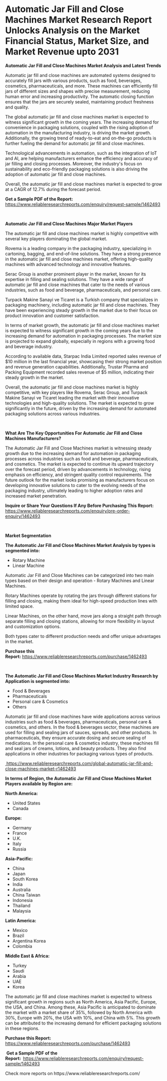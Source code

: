 <p><h1>Automatic Jar Fill and Close Machines Market Research Report Unlocks Analysis on the Market Financial Status, Market Size, and Market Revenue upto 2031</h1></p><p><strong>Automatic Jar Fill and Close Machines Market Analysis and Latest Trends</strong></p>
<p><p>Automatic jar fill and close machines are automated systems designed to accurately fill jars with various products, such as food, beverages, cosmetics, pharmaceuticals, and more. These machines can efficiently fill jars of different sizes and shapes with precise measurement, reducing human error and increasing productivity. The automatic closing function ensures that the jars are securely sealed, maintaining product freshness and quality.</p><p>The global automatic jar fill and close machines market is expected to witness significant growth in the coming years. The increasing demand for convenience in packaging solutions, coupled with the rising adoption of automation in the manufacturing industry, is driving the market growth. Additionally, the growing trend of ready-to-eat and on-the-go products is further fueling the demand for automatic jar fill and close machines.</p><p>Technological advancements in automation, such as the integration of IoT and AI, are helping manufacturers enhance the efficiency and accuracy of jar filling and closing processes. Moreover, the industry's focus on sustainability and eco-friendly packaging solutions is also driving the adoption of automatic jar fill and close machines.</p><p>Overall, the automatic jar fill and close machines market is expected to grow at a CAGR of 12.7% during the forecast period.</p></p>
<p><strong>Get a Sample PDF of the Report:&nbsp;</strong> <a href="https://www.reliableresearchreports.com/enquiry/request-sample/1462493">https://www.reliableresearchreports.com/enquiry/request-sample/1462493</a></p>
<p>&nbsp;</p>
<p><strong>Automatic Jar Fill and Close Machines Major Market Players</strong></p>
<p><p>The automatic jar fill and close machines market is highly competitive with several key players dominating the global market. </p><p>Rovema is a leading company in the packaging industry, specializing in cartoning, bagging, and end-of-line solutions. They have a strong presence in the automatic jar fill and close machines market, offering high-quality machines with advanced technology and innovative features.</p><p>Serac Group is another prominent player in the market, known for its expertise in filling and sealing solutions. They have a wide range of automatic jar fill and close machines that cater to the needs of various industries, such as food and beverage, pharmaceuticals, and personal care.</p><p>Turpack Makine Sanayi ve Ticaret is a Turkish company that specializes in packaging machinery, including automatic jar fill and close machines. They have been experiencing steady growth in the market due to their focus on product innovation and customer satisfaction.</p><p>In terms of market growth, the automatic jar fill and close machines market is expected to witness significant growth in the coming years due to the increasing demand for automation in packaging processes. The market size is projected to expand globally, especially in regions with a growing food and beverage industry.</p><p>According to available data, Starpac India Limited reported sales revenue of $10 million in the last financial year, showcasing their strong market position and revenue generation capabilities. Additionally, Trustar Pharma and Packing Equipment recorded sales revenue of $5 million, indicating their steady growth in the market.</p><p>Overall, the automatic jar fill and close machines market is highly competitive, with key players like Rovema, Serac Group, and Turpack Makine Sanayi ve Ticaret leading the market with their innovative technologies and high-quality solutions. The market is expected to grow significantly in the future, driven by the increasing demand for automated packaging solutions across various industries.</p></p>
<p>&nbsp;</p>
<p><strong>What Are The Key Opportunities For Automatic Jar Fill and Close Machines Manufacturers?</strong></p>
<p><p>The Automatic Jar Fill and Close Machines market is witnessing steady growth due to the increasing demand for automation in packaging processes across industries such as food and beverage, pharmaceuticals, and cosmetics. The market is expected to continue its upward trajectory over the forecast period, driven by advancements in technology, rising emphasis on efficiency, and stringent quality control requirements. The future outlook for the market looks promising as manufacturers focus on developing innovative solutions to cater to the evolving needs of the packaging industry, ultimately leading to higher adoption rates and increased market penetration.</p></p>
<p><strong>Inquire or Share Your Questions If Any Before Purchasing This Report:</strong> <a href="https://www.reliableresearchreports.com/enquiry/pre-order-enquiry/1462493">https://www.reliableresearchreports.com/enquiry/pre-order-enquiry/1462493</a></p>
<p>&nbsp;</p>
<p><strong>Market Segmentation</strong></p>
<p><strong>The Automatic Jar Fill and Close Machines Market Analysis by types is segmented into:</strong></p>
<p><ul><li>Rotary Machine</li><li>Linear Machine</li></ul></p>
<p><p>Automatic Jar Fill and Close Machines can be categorized into two main types based on their design and operation - Rotary Machines and Linear Machines.</p><p>Rotary Machines operate by rotating the jars through different stations for filling and closing, making them ideal for high-speed production lines with limited space. </p><p>Linear Machines, on the other hand, move jars along a straight path through separate filling and closing stations, allowing for more flexibility in layout and customization options.</p><p>Both types cater to different production needs and offer unique advantages in the market.</p></p>
<p><strong>Purchase this Report:&nbsp;</strong><a href="https://www.reliableresearchreports.com/purchase/1462493">https://www.reliableresearchreports.com/purchase/1462493</a></p>
<p>&nbsp;</p>
<p><strong>The Automatic Jar Fill and Close Machines Market Industry Research by Application is segmented into:</strong></p>
<p><ul><li>Food & Beverages</li><li>Pharmaceuticals</li><li>Personal care & Cosmetics</li><li>Others</li></ul></p>
<p><p>Automatic jar fill and close machines have wide applications across various industries such as food & beverages, pharmaceuticals, personal care & cosmetics, and others. In the food & beverages sector, these machines are used for filling and sealing jars of sauces, spreads, and other products. In pharmaceuticals, they ensure accurate dosing and secure sealing of medications. In the personal care & cosmetics industry, these machines fill and seal jars of creams, lotions, and beauty products. They also find applications in other industries for packaging various types of products.</p></p>
<p><a href="https://www.reliableresearchreports.com/global-automatic-jar-fill-and-close-machines-market-r1462493">&nbsp;https://www.reliableresearchreports.com/global-automatic-jar-fill-and-close-machines-market-r1462493</a></p>
<p><strong>In terms of Region, the Automatic Jar Fill and Close Machines Market Players available by Region are:</strong></p>
<p>
    <p> <strong> North America: </strong>
        <ul>
            <li>United States</li>
            <li>Canada</li>
        </ul>
        </p> 
    <p> <strong> Europe: </strong>
        <ul>
            <li>Germany</li>
            <li>France</li>
            <li>U.K.</li>
            <li>Italy</li>
            <li>Russia</li>
        </ul>
        </p> 
    <p> <strong> Asia-Pacific: </strong>
        <ul>
            <li>China</li>
            <li>Japan</li>
            <li>South Korea</li>
            <li>India</li>
            <li>Australia</li>
            <li>China Taiwan</li>
            <li>Indonesia</li>
            <li>Thailand</li>
            <li>Malaysia</li>
        </ul>
        </p> 
    <p> <strong> Latin America: </strong>
        <ul>
            <li>Mexico</li>
            <li>Brazil</li>
            <li>Argentina Korea</li>
            <li>Colombia</li>
        </ul>
        </p> 
    <p> <strong> Middle East & Africa: </strong>
        <ul>
            <li>Turkey</li>
            <li>Saudi</li>
            <li>Arabia</li>
            <li>UAE</li>
            <li>Korea</li>
        </ul>
    </p>
    </p>
<p><p>The automatic jar fill and close machines market is expected to witness significant growth in regions such as North America, Asia Pacific, Europe, the USA, and China. Among these, Asia Pacific is anticipated to dominate the market with a market share of 35%, followed by North America with 30%, Europe with 20%, the USA with 10%, and China with 5%. This growth can be attributed to the increasing demand for efficient packaging solutions in these regions.</p></p>
<p><strong>Purchase this Report: </strong><a href="https://www.reliableresearchreports.com/purchase/1462493">https://www.reliableresearchreports.com/purchase/1462493</a></p>
<p>&nbsp;<strong>Get a Sample PDF of the Report:&nbsp;&nbsp;</strong><a href="https://www.reliableresearchreports.com/enquiry/request-sample/1462493">https://www.reliableresearchreports.com/enquiry/request-sample/1462493</a></p>
<p><strong></strong></p>
<p>Check more reports on https://www.reliableresearchreports.com/</p>